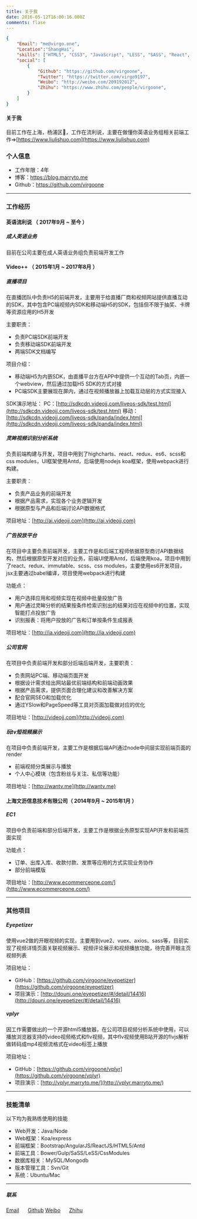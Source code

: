 ```yaml
---
title: 关于我
date: 2016-05-12T16:00:16.000Z
comments: flase
---
```


```json
{
    "Email": "me@virgo.one",
    "Location":"ShangHai",
    "skills": ["HTML5", "CSS3", "JavaScript", "LESS", "SASS", "React", "Redux", "Preact"],
    "social": [
        {
            "Github": "https://github.com/virgoone",
            "Twitter": "https://twitter.com/virgo9197",
            "Weibo": "http://weibo.com/209192012",
            "Zhihu": "https://www.zhihu.com/people/virgoone",
        }
    ]
}
```
#### 关于我
目前工作在上海，杨浦区，工作在流利说，主要在做懂你英语业务组相关前端工作=>[https://www.liulishuo.com](https://www.liulishuo.com)


### 个人信息

- 工作年限：4年
- 博客：https://blog.marryto.me
- Github：https://github.com/virgoone
---


### 工作经历

#### 英语流利说 （ 2017年9月 ~ 至今 ）

##### 成人英语业务

目前在公司主要在成人英语业务组负责前端开发工作

#### Video++ （ 2015年1月 ~ 2017年8月 ）

##### 直播项目

在直播团队中负责H5的前端开发，主要用于给直播厂商和视频网站提供直播互动的SDK，其中包含PC端视频内SDK和移动端H5的SDK，包括但不限于抽奖、卡牌等资源应用的H5开发

主要职责：
* 负责PC端SDK前端开发
* 负责移动端SDK前端开发
* 两端SDK文档编写

项目介绍：
* 移动端H5为内嵌SDK，由直播平台方在APP中提供一个互动的Tab页，内嵌一个webview，然后通过加载H5 SDK的方式对接
* PC端SDK主要展现在屏内，通过在视频播放器上加载互动层的方式实现接入

SDK演示地址：
PC：[http://sdkcdn.videojj.com/liveos-sdk/test.html](http://sdkcdn.videojj.com/liveos-sdk/test.html)
移动：[http://sdkcdn.videojj.com/liveos-sdk/panda/index.html](http://sdkcdn.videojj.com/liveos-sdk/panda/index.html)


##### 灵眸视频识别分析系统

负责前端构建与开发，项目中用到了highcharts、react、redux、es6、scss和css modules，UI框架使用Antd，后端使用nodejs koa框架，使用webpack进行构建。

主要职责：
* 负责产品业务的前端开发
* 根据产品需求，实现各个业务逻辑开发
* 根据原型与产品和后端讨论API数据格式


项目地址：[http://ai.videojj.com](http://ai.videojj.com)


##### 广告投放平台

在项目中主要负责前端开发，主要工作是和后端工程师依据原型商讨API数据结构，然后根据原型开发对应的业务，前端UI使用Antd，后端使用koa，项目中用到了react、redux、immutable、scss、css modules，主要使用es6开发项目，jsx主要通过babel编译，项目使用webpack进行构建

功能点：
* 用户选择应用和视频实现在视频中批量投放广告
* 用户通过灵眸分析的结果按条件检索识别出的结果对应在视频中的位置，实现智能打点投放广告
* 识别报表：将用户投放的广告和订单按条件生成报表


项目地址：[http://ia.videojj.com](http://ia.videojj.com)


##### 公司官网

在项目中负责前端开发和部分后端后端开发，主要职责：

* 负责网站PC端、移动端页面开发
* 根据设计需求给出网站最优前端结构和前端动画效果
* 根据产品需求，提供页面合理化建议和改善解决方案
* 配合官网SEO和加载优化
* 通过YSlow和PageSpeed等工具对页面加载做对应的优化


项目地址：[http://videojj.com](http://videojj.com)


##### 玩tv短视频展示

在项目中负责前端开发，主要工作是根据后端API通过node中间层实现前端页面的render

* 前端视频分类展示与播放
* 个人中心模块（包含粉丝与关注、私信等功能）


项目地址：[http://wantv.me](http://wantv.me)


#### 上海文沥信息技术有限公司（ 2014年9月 ~ 2015年1月 ）

##### EC1

项目中负责前端和部分后端开发，主要工作是根据业务原型实现API开发和前端页面实现

功能点：
* 订单、出库入库、收款付款、发票等应用的方式实现业务协作
* 部分前端模版


项目地址：[http://www.ecommerceone.com/](http://www.ecommerceone.com/)


---

### 其他项目

##### Eyepetizer

使用vue2做的开眼视频的实现，主要用到vue2、vuex、axios、sass等，目前实现了视频详情页面关联视频展示、视频评论展示和视频播放功能，待完善开眼主页视频列表

项目地址：
- GitHub：[https://github.com/virgoone/eyepetizer](https://github.com/virgoone/eyepetizer)
- 项目演示：[http://douni.one/eyepetizer/#/detail/14416](http://douni.one/eyepetizer/#/detail/14416)


##### vplyr

因工作需要做出的一个开源html5播放器，在公司项目视频分析系统中使用，可以播放浏览器支持的video视频格式和flv视频，其中flv视频使用B站开源的flvjs解析做转码成mp4视频流格式在video标签上播放

项目地址：
- GitHub：[https://github.com/virgoone/vplyr](https://github.com/virgoone/vplyr)
- 项目演示：[http://vplyr.marryto.me/](http://vplyr.marryto.me/)


---
### 技能清单

以下均为我熟练使用的技能

- Web开发：Java/Node
- Web框架：Koa/express
- 前端框架：Bootstrap/AngularJS/ReactJS/HTML5/Antd
- 前端工具：Bower/Gulp/SaSS/LeSS/CssModules
- 数据库相关：MySQL/Mongodb
- 版本管理工具：Svn/Git
- 系统：Ubuntu/Mac

---

##### 联系
[Email](mailto:me@virgo.one)&nbsp;&nbsp;&nbsp;&nbsp;&nbsp;&nbsp;[Github](//github.com/virgoone)
[Weibo](//weibo.com/209192012)&nbsp;&nbsp;&nbsp;&nbsp;&nbsp;  [Zhihu](//www.zhihu.com/people/virgoone)